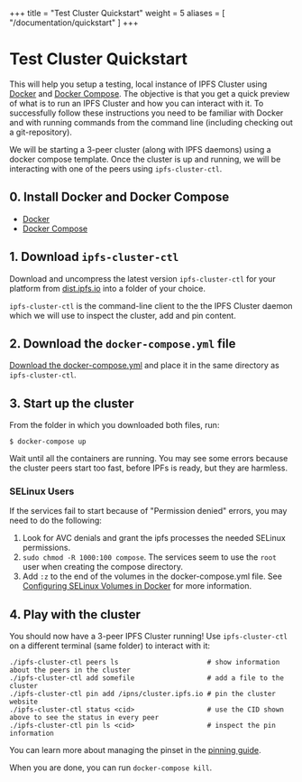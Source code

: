 +++
title = "Test Cluster Quickstart"
weight = 5
aliases = [
    "/documentation/quickstart"
]
+++

# Test Cluster Quickstart

This will help you setup a testing, local instance of IPFS Cluster using [Docker](https://docs.docker.com/install/) and [Docker Compose](https://docs.docker.com/compose/install/). The objective is that you get a quick preview of what is to run an IPFS Cluster and how you can interact with it. To successfully follow these instructions you need to be familiar with Docker and with running commands from the command line (including checking out a git-repository).

We will be starting a 3-peer cluster (along with IPFS daemons) using a docker compose template. Once the cluster is up and running, we will be interacting with one of the peers using `ipfs-cluster-ctl`. 

## 0. Install Docker and Docker Compose

* [Docker](https://docs.docker.com/install/)
* [Docker Compose](https://docs.docker.com/compose/install/)

## 1. Download `ipfs-cluster-ctl`

Download and uncompress the latest version `ipfs-cluster-ctl` for your platform from [dist.ipfs.io](https://dist.ipfs.io/#ipfs-cluster-ctl) into a folder of your choice.

`ipfs-cluster-ctl` is the command-line client to the the IPFS Cluster daemon which we will use to inspect the cluster, add and pin content.

## 2. Download the `docker-compose.yml` file

[Download the docker-compose.yml](https://raw.githubusercontent.com/ipfs/ipfs-cluster/master/docker-compose.yml) and place it in the same directory as `ipfs-cluster-ctl`.

## 3. Start up the cluster

From the folder in which you downloaded both files, run:

```
$ docker-compose up
```

Wait until all the containers are running. You may see some errors because the cluster peers start too fast, before IPFs is ready, but they are harmless.

### SELinux Users

If the services fail to start because of "Permission denied" errors, you may need to do the following:

1. Look for AVC denials and grant the ipfs processes the needed SELinux permissions.
2. `sudo chmod -R 1000:100 compose`.  The services seem to use the `root` user when creating the compose directory.
3. Add `:z` to the end of the volumes in the docker-compose.yml file.  See [Configuring SELinux Volumes in Docker](https://docs.docker.com/storage/bind-mounts/#configure-the-selinux-label) for more information.

## 4. Play with the cluster

You should now have a 3-peer IPFS Cluster running! Use `ipfs-cluster-ctl` on a different terminal (same folder) to interact with it:

```shell
./ipfs-cluster-ctl peers ls                      # show information about the peers in the cluster
./ipfs-cluster-ctl add somefile                  # add a file to the cluster
./ipfs-cluster-ctl pin add /ipns/cluster.ipfs.io # pin the cluster website
./ipfs-cluster-ctl status <cid>                  # use the CID shown above to see the status in every peer
./ipfs-cluster-ctl pin ls <cid>                  # inspect the pin information
```

You can learn more about managing the pinset in the [pinning guide](/documentation/guides/pinning).

When you are done, you can run `docker-compose kill`.
